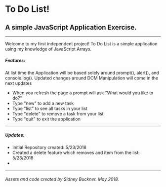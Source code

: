 # To Do List!

## A simple JavaScript Application Exercise.
---
Welcome to my first independent project! To Do List is a simple application
using my knowledge of JavaScript Arrays.   

##### Features:

At list time the Application will be based
solely around prompt(), alert(), and console.log(). Updated changes around DOM Manipulation
will come in the next updates

+ When you refresh the page a prompt will ask "What would you like to do?"
+ Type "new" to add a new task
+ Type "list" to see all tasks in your list
+ Type "delete" to remove a task from your list
+ Type "quit" to exit the application

---

##### Updates:

+ Initial Repository created: 5/23/2018
+ Created a delete feature which removes and item from the list: 5/23/2018
+

---
###### Assets and code created by Sidney Buckner. May 2018.

